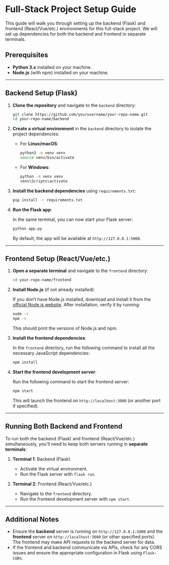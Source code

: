 # Full-Stack Project Setup Guide

This guide will walk you through setting up the backend (Flask) and frontend (React/Vue/etc.) environments for this full-stack project. We will set up dependencies for both the backend and frontend in separate terminals.

## Prerequisites

- **Python 3.x** installed on your machine.
- **Node.js** (with npm) installed on your machine.

---

## Backend Setup (Flask)

1. **Clone the repository** and navigate to the `backend` directory:

    ```bash
    git clone https://github.com/yourusername/your-repo-name.git
    cd your-repo-name/backend
    ```

2. **Create a virtual environment** in the `backend` directory to isolate the project dependencies:

    - For **Linux/macOS**:
      ```bash
      python3 -m venv venv
      source venv/bin/activate
      ```

    - For **Windows**:
      ```bash
      python -m venv venv
      venv\Scripts\activate
      ```

3. **Install the backend dependencies** using `requirements.txt`:

    ```bash
    pip install -r requirements.txt
    ```

4. **Run the Flask app**:

    In the same terminal, you can now start your Flask server:

    ```bash
    python app.py
    ```

    By default, the app will be available at `http://127.0.0.1:5000`.

---

## Frontend Setup (React/Vue/etc.)

1. **Open a separate terminal** and navigate to the `frontend` directory:

    ```bash
    cd your-repo-name/frontend
    ```

2. **Install Node.js** (if not already installed):

    If you don’t have Node.js installed, download and install it from the [official Node.js website](https://nodejs.org/). After installation, verify it by running:

    ```bash
    node -v
    npm -v
    ```

    This should print the versions of Node.js and npm.

3. **Install the frontend dependencies**:

    In the `frontend` directory, run the following command to install all the necessary JavaScript dependencies:

    ```bash
    npm install
    ```

4. **Start the frontend development server**:

    Run the following command to start the frontend server:

    ```bash
    npm start
    ```

    This will launch the frontend on `http://localhost:3000` (or another port if specified).

---

## Running Both Backend and Frontend

To run both the backend (Flask) and frontend (React/Vue/etc.) simultaneously, you'll need to keep both servers running in **separate terminals**:

1. **Terminal 1**: Backend (Flask)

    - Activate the virtual environment.
    - Run the Flask server with `flask run`.

2. **Terminal 2**: Frontend (React/Vue/etc.)

    - Navigate to the `frontend` directory.
    - Run the frontend development server with `npm start`.

---

## Additional Notes

- Ensure the **backend** server is running on `http://127.0.0.1:5000` and the **frontend** server on `http://localhost:3000` (or other specified ports). The frontend may make API requests to the backend server for data.
- If the frontend and backend communicate via APIs, check for any CORS issues and ensure the appropriate configuration in Flask using `Flask-CORS`.

